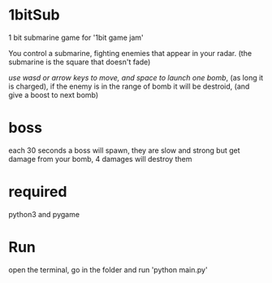 # 1bitSub
 1 bit submarine game for '1bit game jam'

You control a submarine, fighting enemies that appear in your radar.
(the submarine is the square that doesn't fade)

_use wasd or arrow keys to move,
and space to launch one bomb_,
(as long it is charged),
if the enemy is in the range of bomb it will be destroid,
(and give a boost to next bomb)

# boss
each 30 seconds a boss will spawn,
they are slow and strong but get damage from your bomb,
4 damages will destroy them

# required
python3 and pygame

# Run
open the terminal, go in the folder and run 'python main.py'
